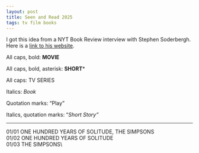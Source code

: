 ```yaml
---
layout: post
title: Seen and Read 2025
tags: tv film books
---
```

I got this idea from a NYT Book Review  interview with Stephen Soderbergh. Here is a [link to his website](https://extension765.com/blogs/soderblog/seen-read-2023).

All caps, bold: **MOVIE**

All caps, bold, asterisk: **SHORT***

All caps: TV SERIES

Italics: _Book_

Quotation marks: “Play”

Italics, quotation marks: “_Short Story”_

---
01/01 ONE HUNDRED YEARS OF SOLITUDE, THE SIMPSONS\
01/02 ONE HUNDRED YEARS OF SOLITUDE\
01/03 THE SIMPSONS\